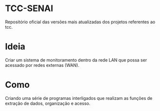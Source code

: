 # TCC-SENAI
Repositório oficial das versões mais atualizadas dos projetos referentes ao tcc.

# Ideia
Criar um sistema de monitoramento dentro da rede LAN que possa ser acessado por redes externas (WAN).

# Como
Criando uma série de programas interligados que realizam as funções de extração de dados, organização e acesso.

